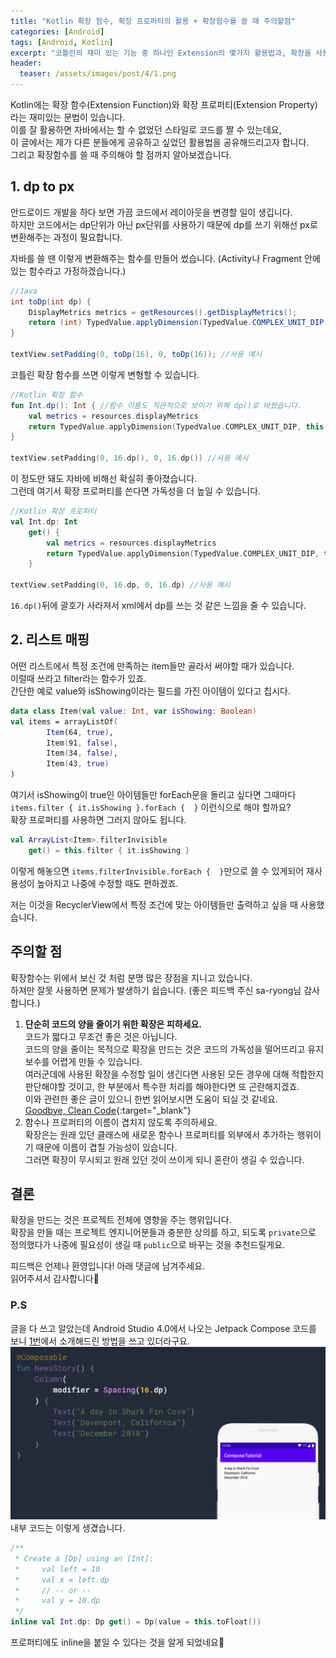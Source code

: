 ```yaml
---
title: "Kotlin 확장 함수, 확장 프로퍼티의 활용 + 확장함수를 쓸 때 주의할점"
categories: [Android]
tags: [Android, Kotlin]
excerpt: "코틀린의 재미 있는 기능 중 하나인 Extension의 몇가지 활용법과, 확장을 사용할 때 주의할점을 알아봅니다."
header:
  teaser: /assets/images/post/4/1.png
---
```

Kotlin에는 확장 함수(Extension Function)와 확장 프로퍼티(Extension Property)라는 재미있는 문법이 있습니다.  
이를 잘 활용하면 자바에서는 할 수 없었던 스타일로 코드를 짤 수 있는데요,  
이 글에서는 제가 다른 분들에게 공유하고 싶었던 활용법을 공유해드리고자 합니다.  
그리고 확장함수를 쓸 때 주의해야 할 점까지 알아보겠습니다.

## 1. dp to px
안드로이드 개발을 하다 보면 가끔 코드에서 레이아웃을 변경할 일이 생깁니다.  
하지만 코드에서는 dp단위가 아닌 px단위를 사용하기 때문에 dp를 쓰기 위해선 px로 변환해주는 과정이 필요합니다.  

자바를 쓸 땐 이렇게 변환해주는 함수를 만들어 썼습니다. (Activity나 Fragment 안에 있는 함수라고 가정하겠습니다.)
```java
//Java
int toDp(int dp) {
    DisplayMetrics metrics = getResources().getDisplayMetrics();
    return (int) TypedValue.applyDimension(TypedValue.COMPLEX_UNIT_DIP, dp, metrics);
}

textView.setPadding(0, toDp(16), 0, toDp(16)); //사용 예시
```

코틀린 확장 함수를 쓰면 이렇게 변형할 수 있습니다.
```kotlin
//Kotlin 확장 함수
fun Int.dp(): Int { //함수 이름도 직관적으로 보이기 위해 dp()로 바꿨습니다.
    val metrics = resources.displayMetrics
    return TypedValue.applyDimension(TypedValue.COMPLEX_UNIT_DIP, this.toFloat(), metrics).toInt()
}

textView.setPadding(0, 16.dp(), 0, 16.dp()) //사용 예시
```
이 정도만 돼도 자바에 비해선 확실히 좋아졌습니다.  
그런데 여기서 확장 프로퍼티를 쓴다면 가독성을 더 높일 수 있습니다.
```kotlin
//Kotlin 확장 프로퍼티
val Int.dp: Int
    get() {
        val metrics = resources.displayMetrics
        return TypedValue.applyDimension(TypedValue.COMPLEX_UNIT_DIP, this.toFloat(), metrics).toInt()
    }

textView.setPadding(0, 16.dp, 0, 16.dp) //사용 예시
```
``16.dp()``뒤에 괄호가 사라져서 xml에서 dp를 쓰는 것 같은 느낌을 줄 수 있습니다.

## 2. 리스트 매핑
어떤 리스트에서 특정 조건에 만족하는 item들만 골라서 써야할 때가 있습니다.  
이럴때 쓰라고 filter라는 함수가 있죠.  
간단한 예로 value와 isShowing이라는 필드를 가진 아이템이 있다고 칩시다.
```kotlin
data class Item(val value: Int, var isShowing: Boolean)
val items = arrayListOf(
        Item(64, true),
        Item(91, false),
        Item(34, false),
        Item(43, true)
)
```
여기서 isShowing이 true인 아이템들만 forEach문을 돌리고 싶다면 그때마다 `items.filter { it.isShowing }.forEach {  }` 이런식으로 해야 할까요?  
확장 프로퍼티를 사용하면 그러지 않아도 됩니다.
```kotlin
val ArrayList<Item>.filterInvisible
    get() = this.filter { it.isShowing }
```
이렇게 해놓으면 `items.filterInvisible.forEach {  }`만으로 쓸 수 있게되어 재사용성이 높아지고 나중에 수정할 때도 편하겠죠.  

저는 이것을 RecyclerView에서 특정 조건에 맞는 아이템들만 출력하고 싶을 때 사용했습니다.

## 주의할 점
확장함수는 위에서 보신 것 처럼 분명 많은 장점을 지니고 있습니다.  
하져만 잘못 사용하면 문제가 발생하기 쉽습니다. (좋은 피드백 주신 sa-ryong님 감사합니다.)  

1. **단순히 코드의 양을 줄이기 위한 확장은 피하세요.**  
코드가 짧다고 무조건 좋은 것은 아닙니다.  
코드의 양을 줄이는 목적으로 확장을 만드는 것은 코드의 가독성을 떨어뜨리고 유지보수를 어렵게 만들 수 있습니다.  
여러군데에 사용된 확장을 수정할 일이 생긴다면 사용된 모든 경우에 대해 적합한지 판단해야할 것이고, 한 부분에서 특수한 처리를 해야한다면 또 곤란해지겠죠.  
이와 관련한 좋은 글이 있으니 한번 읽어보시면 도움이 되실 것 같네요.  
[Goodbye, Clean Code](https://overreacted.io/ko/goodbye-clean-code/){:target="_blank"}
2. 함수나 프로퍼티의 이름이 겹치지 않도록 주의하세요.  
확장은는 원래 있던 클래스에 새로운 함수나 프로퍼티를 외부에서 추가하는 행위이기 때문에 이름이 겹칠 가능성이 있습니다.  
그러면 확장이 무시되고 원래 있던 것이 쓰이게 되니 혼란이 생길 수 있습니다.

## 결론
확장을 만드는 것은 프로젝트 전체에 영향을 주는 행위입니다.  
확장을 만들 때는 프로젝트 엔지니어분들과 충분한 상의를 하고, 되도록 `private`으로 정의했다가 나중에 필요성이 생길 때 `public`으로 바꾸는 것을 추천드릴게요.

피드백은 언제나 환영입니다! 아래 댓글에 남겨주세요.  
읽어주셔서 감사합니다🙂

### P.S
글을 다 쓰고 알았는데 Android Studio 4.0에서 나오는 Jetpack Compose 코드를 보니 [1번](#1-dp-to-px)에서 소개해드린 방법을 쓰고 있더라구요.
![Jetpack Compose example](/assets/images/post/4/1.png)  
내부 코드는 이렇게 생겼습니다.
```kotlin
/**
 * Create a [Dp] using an [Int]:
 *     val left = 10
 *     val x = left.dp
 *     // -- or --
 *     val y = 10.dp
 */
inline val Int.dp: Dp get() = Dp(value = this.toFloat())
```
프로퍼티에도 inline을 붙일 수 있다는 것을 알게 되었네요🤣